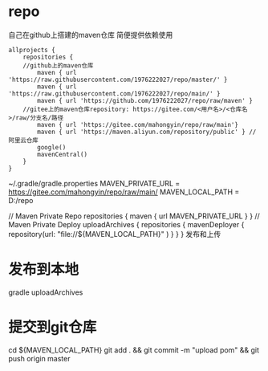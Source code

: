# repo
自己在github上搭建的maven仓库  简便提供依赖使用
```
allprojects {
    repositories {
    //github上的maven仓库
        maven { url 'https://raw.githubusercontent.com/1976222027/repo/master/' }
        maven { url 'https://raw.githubusercontent.com/1976222027/repo/main/' }
        maven { url 'https://github.com/1976222027/repo/raw/maven' }
    //gitee上的maven仓库repository: https://gitee.com/<用户名>/<仓库名>/raw/分支名/路径
        maven { url 'https://gitee.com/mahongyin/repo/raw/main'}
        maven { url 'https://maven.aliyun.com/repository/public' } //阿里云仓库
        google() 
        mavenCentral() 
    }
}
```
~/.gradle/gradle.properties
MAVEN_PRIVATE_URL = https://gitee.com/mahongyin/repo/raw/main/
MAVEN_LOCAL_PATH = D:/repo

// Maven Private Repo
repositories {
    maven { url MAVEN_PRIVATE_URL }
}
// Maven Private Deploy
uploadArchives {
    repositories {
        mavenDeployer {
            repository(url: "file://${MAVEN_LOCAL_PATH}" )
        }
    }
}
发布和上传
# 发布到本地
gradle uploadArchives
# 提交到git仓库
cd ${MAVEN_LOCAL_PATH}
git add . && git commit -m "upload pom" && git push origin master
